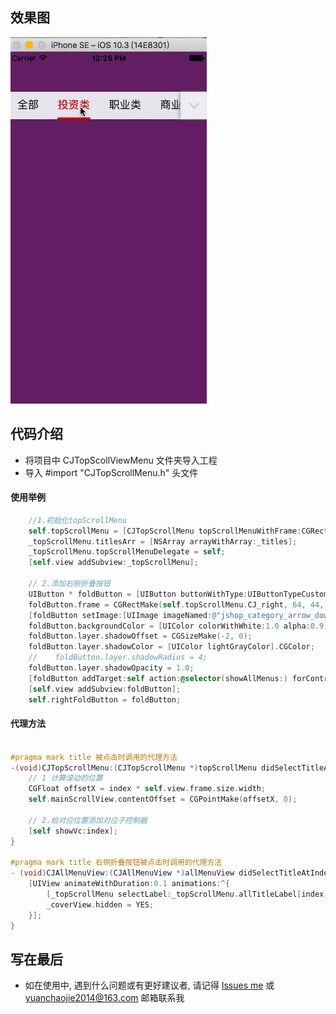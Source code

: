 ## 效果图
![](https://github.com/DeadRabbit2016/CJTopScrollViewMenu/blob/master/GIF/CJTopScrollMenu.gif)

## 代码介绍
* 将项目中 CJTopScollViewMenu 文件夹导入工程
* 导入 #import "CJTopScrollMenu.h" 头文件

#### 使用举例
```Objective-C 
    //1.初始化topScrollMenu
    self.topScrollMenu = [CJTopScrollMenu topScrollMenuWithFrame:CGRectMake(0, 64, self.view.frame.size.width - AddButtonWidth, 44)];
    _topScrollMenu.titlesArr = [NSArray arrayWithArray:_titles];
    _topScrollMenu.topScrollMenuDelegate = self;
    [self.view addSubview:_topScrollMenu];
    
    // 2.添加右侧折叠按钮
    UIButton * foldButton = [UIButton buttonWithType:UIButtonTypeCustom];
    foldButton.frame = CGRectMake(self.topScrollMenu.CJ_right, 64, 44, 44);
    [foldButton setImage:[UIImage imageNamed:@"jshop_category_arrow_down"] forState:UIControlStateNormal];
    foldButton.backgroundColor = [UIColor colorWithWhite:1.0 alpha:0.9];
    foldButton.layer.shadowOffset = CGSizeMake(-2, 0);
    foldButton.layer.shadowColor = [UIColor lightGrayColor].CGColor;
    //    foldButton.layer.shadowRadius = 4;
    foldButton.layer.shadowOpacity = 1.0;
    [foldButton addTarget:self action:@selector(showAllMenus:) forControlEvents:UIControlEventTouchUpInside];
    [self.view addSubview:foldButton];
    self.rightFoldButton = foldButton;

```

#### 代理方法
```Objective-C

#pragma mark title 被点击时调用的代理方法
-(void)CJTopScrollMenu:(CJTopScrollMenu *)topScrollMenu didSelectTitleAtIndex:(NSInteger)index{
    // 1 计算滚动的位置
    CGFloat offsetX = index * self.view.frame.size.width;
    self.mainScrollView.contentOffset = CGPointMake(offsetX, 0);
    
    // 2.给对应位置添加对应子控制器
    [self showVc:index];
}

#pragma mark title 右侧折叠按钮被点击时调用的代理方法
- (void)CJAllMenuView:(CJAllMenuView *)allMenuView didSelectTitleAtIndex:(NSInteger)index{
    [UIView animateWithDuration:0.1 animations:^{
        [_topScrollMenu selectLabel:_topScrollMenu.allTitleLabel[index]];
        _coverView.hidden = YES;
    }];
}
```
## 写在最后
* 如在使用中, 遇到什么问题或有更好建议者, 请记得 [Issues me](https://github.com/DeadRabbit2016/CJTopScrollViewMenu/issues) 或 yuanchaojie2014@163.com 邮箱联系我

